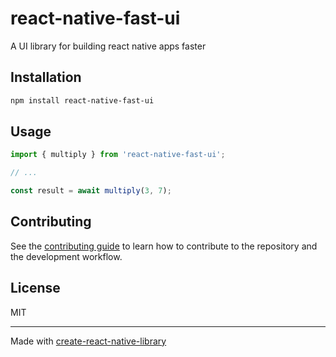 # react-native-fast-ui

A UI library for building react native apps faster

## Installation

```sh
npm install react-native-fast-ui
```

## Usage

```js
import { multiply } from 'react-native-fast-ui';

// ...

const result = await multiply(3, 7);
```

## Contributing

See the [contributing guide](CONTRIBUTING.md) to learn how to contribute to the repository and the development workflow.

## License

MIT

---

Made with [create-react-native-library](https://github.com/callstack/react-native-builder-bob)
